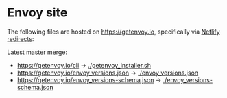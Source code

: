 # Envoy site

The following files are hosted on https://getenvoy.io, specifically via [Netlify redirects](https://github.com/tetratelabs/getenvoy.io/blob/master/site/static/_redirects):

Latest master merge:
* https://getenvoy.io/cli -> [./getenvoy_installer.sh](getenvoy_installer.sh)
* https://getenvoy.io/envoy_versions.json -> [./envoy_versions.json](envoy_versions.json)
* https://getenvoy.io/envoy_versions-schema.json -> [./envoy_versions-schema.json](envoy_versions-schema.json)
